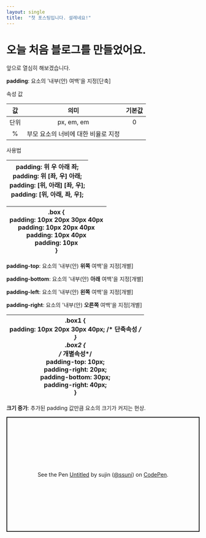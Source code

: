 ```yaml
---
layout: single
title:  "첫 포스팅입니다. 설레네요!"
---
```


# 오늘 처음 블로그를 만들었어요.
앞으로 열심히 해보겠습니다.


**padding**: 요소의 '내부(안) 여백'을 지정[단축]

속성 값

|  값  |                의미                 | 기본값 |
| :--: | :---------------------------------: | :----: |
| 단위 |             px, em, em              |   0    |
|  %   | 부모 요소의 너비에 대한 비율로 지정 |        |

사용법

| padding: 위 우 아래 좌;<br />padding: 위 [좌, 우] 아래;<br />padding: [위, 아래] [좌, 우];<br />padding: [위, 아래, 좌, 우]; |
| ------------------------------------------------------------ |

| .box {<br />padding: 10px 20px 30px 40px<br />padding: 10px 20px 40px<br />padding: 10px 40px<br />padding: 10px<br />} |
| ------------------------------------------------------------ |

**padding-top**: 요소의 '내부(안) **위쪽** 여백'을 지정[개별]

**padding-bottom**: 요소의 '내부(안) **아래** 여백'을 지정[개별]

**padding-left**: 요소의 '내부(안) **왼쪽** 여백'을 지정[개별]

**padding-right**: 요소의 '내부(안) **오른쪽** 여백'을 지정[개별]



| .box1 {<br/>	padding: 10px 20px 30px 40px; /* 단축속성 */<br/>}<br/>.box2 {<br/>	/* 개별속성*/<br/>	padding-top: 10px;<br/>	padding-right: 20px;<br/>	padding-bottom: 30px;<br/>	padding-right: 40px;<br/>} |
| ------------------------------------------------------------ |

**크기 증가**: 추가된 padding 값만큼 요소의 크기가 커지는 현상.

<p class="codepen" data-height="300" data-default-tab="html,result" data-slug-hash="PoKmYyr" data-user="ssuni" style="height: 300px; box-sizing: border-box; display: flex; align-items: center; justify-content: center; border: 2px solid; margin: 1em 0; padding: 1em;">
  <span>See the Pen <a href="https://codepen.io/ssuni/pen/PoKmYyr">
  Untitled</a> by sujin (<a href="https://codepen.io/ssuni">@ssuni</a>)
  on <a href="https://codepen.io">CodePen</a>.</span>
</p>
<script async src="https://cpwebassets.codepen.io/assets/embed/ei.js"></script>



